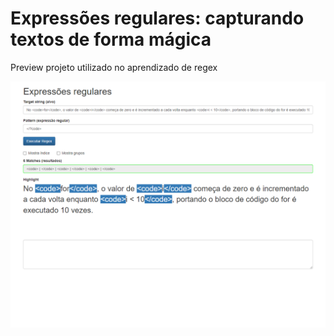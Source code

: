 # Expressões regulares: capturando textos de forma mágica

Preview projeto utilizado no aprendizado de regex

<img src="preview.png">